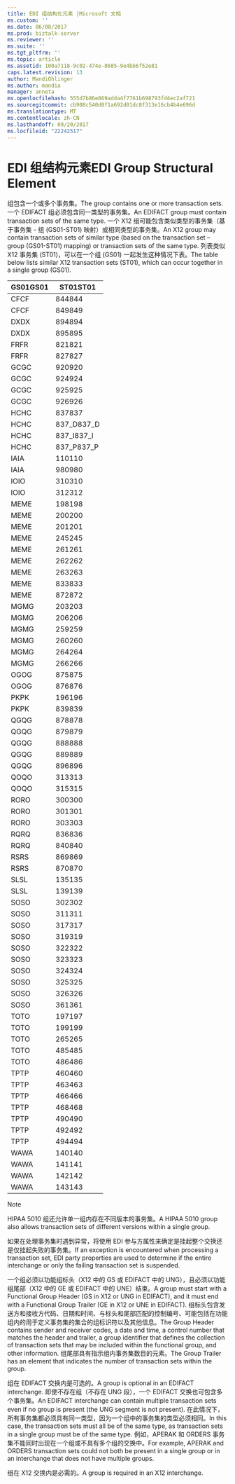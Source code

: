 ```yaml
---
title: EDI 组结构化元素 |Microsoft 文档
ms.custom: ''
ms.date: 06/08/2017
ms.prod: biztalk-server
ms.reviewer: ''
ms.suite: ''
ms.tgt_pltfrm: ''
ms.topic: article
ms.assetid: 100a7118-9c02-474e-8685-9e4bb6f52e81
caps.latest.revision: 13
author: MandiOhlinger
ms.author: mandia
manager: anneta
ms.openlocfilehash: 555d7b86e069adda4f7761b698793fd4ec2af721
ms.sourcegitcommit: cb908c540d8f1a692d01dc8f313e16cb4b4e696d
ms.translationtype: MT
ms.contentlocale: zh-CN
ms.lasthandoff: 09/20/2017
ms.locfileid: "22242517"
---
```

# <a name="edi-group-structural-element"></a><span data-ttu-id="176df-102">EDI 组结构元素</span><span class="sxs-lookup"><span data-stu-id="176df-102">EDI Group Structural Element</span></span>
<span data-ttu-id="176df-103">组包含一个或多个事务集。</span><span class="sxs-lookup"><span data-stu-id="176df-103">The group contains one or more transaction sets.</span></span> <span data-ttu-id="176df-104">一个 EDIFACT 组必须包含同一类型的事务集。</span><span class="sxs-lookup"><span data-stu-id="176df-104">An EDIFACT group must contain transaction sets of the same type.</span></span> <span data-ttu-id="176df-105">一个 X12 组可能包含类似类型的事务集（基于事务集 - 组 (GS01-ST01) 映射）或相同类型的事务集。</span><span class="sxs-lookup"><span data-stu-id="176df-105">An X12 group may contain transaction sets of similar type (based on the transaction set – group (GS01-ST01) mapping) or transaction sets of the same type.</span></span> <span data-ttu-id="176df-106">列表类似 X12 事务集 (ST01)，可以在一个组 (GS01) 一起发生这种情况下表。</span><span class="sxs-lookup"><span data-stu-id="176df-106">The table below lists similar X12 transaction sets (ST01), which can occur together in a single group (GS01).</span></span>  
  
|<span data-ttu-id="176df-107">GS01</span><span class="sxs-lookup"><span data-stu-id="176df-107">GS01</span></span>|<span data-ttu-id="176df-108">ST01</span><span class="sxs-lookup"><span data-stu-id="176df-108">ST01</span></span>|  
|----------|----------|  
|<span data-ttu-id="176df-109">CF</span><span class="sxs-lookup"><span data-stu-id="176df-109">CF</span></span>|<span data-ttu-id="176df-110">844</span><span class="sxs-lookup"><span data-stu-id="176df-110">844</span></span>|  
|<span data-ttu-id="176df-111">CF</span><span class="sxs-lookup"><span data-stu-id="176df-111">CF</span></span>|<span data-ttu-id="176df-112">849</span><span class="sxs-lookup"><span data-stu-id="176df-112">849</span></span>|  
|<span data-ttu-id="176df-113">DX</span><span class="sxs-lookup"><span data-stu-id="176df-113">DX</span></span>|<span data-ttu-id="176df-114">894</span><span class="sxs-lookup"><span data-stu-id="176df-114">894</span></span>|  
|<span data-ttu-id="176df-115">DX</span><span class="sxs-lookup"><span data-stu-id="176df-115">DX</span></span>|<span data-ttu-id="176df-116">895</span><span class="sxs-lookup"><span data-stu-id="176df-116">895</span></span>|  
|<span data-ttu-id="176df-117">FR</span><span class="sxs-lookup"><span data-stu-id="176df-117">FR</span></span>|<span data-ttu-id="176df-118">821</span><span class="sxs-lookup"><span data-stu-id="176df-118">821</span></span>|  
|<span data-ttu-id="176df-119">FR</span><span class="sxs-lookup"><span data-stu-id="176df-119">FR</span></span>|<span data-ttu-id="176df-120">827</span><span class="sxs-lookup"><span data-stu-id="176df-120">827</span></span>|  
|<span data-ttu-id="176df-121">GC</span><span class="sxs-lookup"><span data-stu-id="176df-121">GC</span></span>|<span data-ttu-id="176df-122">920</span><span class="sxs-lookup"><span data-stu-id="176df-122">920</span></span>|  
|<span data-ttu-id="176df-123">GC</span><span class="sxs-lookup"><span data-stu-id="176df-123">GC</span></span>|<span data-ttu-id="176df-124">924</span><span class="sxs-lookup"><span data-stu-id="176df-124">924</span></span>|  
|<span data-ttu-id="176df-125">GC</span><span class="sxs-lookup"><span data-stu-id="176df-125">GC</span></span>|<span data-ttu-id="176df-126">925</span><span class="sxs-lookup"><span data-stu-id="176df-126">925</span></span>|  
|<span data-ttu-id="176df-127">GC</span><span class="sxs-lookup"><span data-stu-id="176df-127">GC</span></span>|<span data-ttu-id="176df-128">926</span><span class="sxs-lookup"><span data-stu-id="176df-128">926</span></span>|  
|<span data-ttu-id="176df-129">HC</span><span class="sxs-lookup"><span data-stu-id="176df-129">HC</span></span>|<span data-ttu-id="176df-130">837</span><span class="sxs-lookup"><span data-stu-id="176df-130">837</span></span>|  
|<span data-ttu-id="176df-131">HC</span><span class="sxs-lookup"><span data-stu-id="176df-131">HC</span></span>|<span data-ttu-id="176df-132">837_D</span><span class="sxs-lookup"><span data-stu-id="176df-132">837_D</span></span>|  
|<span data-ttu-id="176df-133">HC</span><span class="sxs-lookup"><span data-stu-id="176df-133">HC</span></span>|<span data-ttu-id="176df-134">837_I</span><span class="sxs-lookup"><span data-stu-id="176df-134">837_I</span></span>|  
|<span data-ttu-id="176df-135">HC</span><span class="sxs-lookup"><span data-stu-id="176df-135">HC</span></span>|<span data-ttu-id="176df-136">837_P</span><span class="sxs-lookup"><span data-stu-id="176df-136">837_P</span></span>|  
|<span data-ttu-id="176df-137">IA</span><span class="sxs-lookup"><span data-stu-id="176df-137">IA</span></span>|<span data-ttu-id="176df-138">110</span><span class="sxs-lookup"><span data-stu-id="176df-138">110</span></span>|  
|<span data-ttu-id="176df-139">IA</span><span class="sxs-lookup"><span data-stu-id="176df-139">IA</span></span>|<span data-ttu-id="176df-140">980</span><span class="sxs-lookup"><span data-stu-id="176df-140">980</span></span>|  
|<span data-ttu-id="176df-141">IO</span><span class="sxs-lookup"><span data-stu-id="176df-141">IO</span></span>|<span data-ttu-id="176df-142">310</span><span class="sxs-lookup"><span data-stu-id="176df-142">310</span></span>|  
|<span data-ttu-id="176df-143">IO</span><span class="sxs-lookup"><span data-stu-id="176df-143">IO</span></span>|<span data-ttu-id="176df-144">312</span><span class="sxs-lookup"><span data-stu-id="176df-144">312</span></span>|  
|<span data-ttu-id="176df-145">ME</span><span class="sxs-lookup"><span data-stu-id="176df-145">ME</span></span>|<span data-ttu-id="176df-146">198</span><span class="sxs-lookup"><span data-stu-id="176df-146">198</span></span>|  
|<span data-ttu-id="176df-147">ME</span><span class="sxs-lookup"><span data-stu-id="176df-147">ME</span></span>|<span data-ttu-id="176df-148">200</span><span class="sxs-lookup"><span data-stu-id="176df-148">200</span></span>|  
|<span data-ttu-id="176df-149">ME</span><span class="sxs-lookup"><span data-stu-id="176df-149">ME</span></span>|<span data-ttu-id="176df-150">201</span><span class="sxs-lookup"><span data-stu-id="176df-150">201</span></span>|  
|<span data-ttu-id="176df-151">ME</span><span class="sxs-lookup"><span data-stu-id="176df-151">ME</span></span>|<span data-ttu-id="176df-152">245</span><span class="sxs-lookup"><span data-stu-id="176df-152">245</span></span>|  
|<span data-ttu-id="176df-153">ME</span><span class="sxs-lookup"><span data-stu-id="176df-153">ME</span></span>|<span data-ttu-id="176df-154">261</span><span class="sxs-lookup"><span data-stu-id="176df-154">261</span></span>|  
|<span data-ttu-id="176df-155">ME</span><span class="sxs-lookup"><span data-stu-id="176df-155">ME</span></span>|<span data-ttu-id="176df-156">262</span><span class="sxs-lookup"><span data-stu-id="176df-156">262</span></span>|  
|<span data-ttu-id="176df-157">ME</span><span class="sxs-lookup"><span data-stu-id="176df-157">ME</span></span>|<span data-ttu-id="176df-158">263</span><span class="sxs-lookup"><span data-stu-id="176df-158">263</span></span>|  
|<span data-ttu-id="176df-159">ME</span><span class="sxs-lookup"><span data-stu-id="176df-159">ME</span></span>|<span data-ttu-id="176df-160">833</span><span class="sxs-lookup"><span data-stu-id="176df-160">833</span></span>|  
|<span data-ttu-id="176df-161">ME</span><span class="sxs-lookup"><span data-stu-id="176df-161">ME</span></span>|<span data-ttu-id="176df-162">872</span><span class="sxs-lookup"><span data-stu-id="176df-162">872</span></span>|  
|<span data-ttu-id="176df-163">MG</span><span class="sxs-lookup"><span data-stu-id="176df-163">MG</span></span>|<span data-ttu-id="176df-164">203</span><span class="sxs-lookup"><span data-stu-id="176df-164">203</span></span>|  
|<span data-ttu-id="176df-165">MG</span><span class="sxs-lookup"><span data-stu-id="176df-165">MG</span></span>|<span data-ttu-id="176df-166">206</span><span class="sxs-lookup"><span data-stu-id="176df-166">206</span></span>|  
|<span data-ttu-id="176df-167">MG</span><span class="sxs-lookup"><span data-stu-id="176df-167">MG</span></span>|<span data-ttu-id="176df-168">259</span><span class="sxs-lookup"><span data-stu-id="176df-168">259</span></span>|  
|<span data-ttu-id="176df-169">MG</span><span class="sxs-lookup"><span data-stu-id="176df-169">MG</span></span>|<span data-ttu-id="176df-170">260</span><span class="sxs-lookup"><span data-stu-id="176df-170">260</span></span>|  
|<span data-ttu-id="176df-171">MG</span><span class="sxs-lookup"><span data-stu-id="176df-171">MG</span></span>|<span data-ttu-id="176df-172">264</span><span class="sxs-lookup"><span data-stu-id="176df-172">264</span></span>|  
|<span data-ttu-id="176df-173">MG</span><span class="sxs-lookup"><span data-stu-id="176df-173">MG</span></span>|<span data-ttu-id="176df-174">266</span><span class="sxs-lookup"><span data-stu-id="176df-174">266</span></span>|  
|<span data-ttu-id="176df-175">OG</span><span class="sxs-lookup"><span data-stu-id="176df-175">OG</span></span>|<span data-ttu-id="176df-176">875</span><span class="sxs-lookup"><span data-stu-id="176df-176">875</span></span>|  
|<span data-ttu-id="176df-177">OG</span><span class="sxs-lookup"><span data-stu-id="176df-177">OG</span></span>|<span data-ttu-id="176df-178">876</span><span class="sxs-lookup"><span data-stu-id="176df-178">876</span></span>|  
|<span data-ttu-id="176df-179">PK</span><span class="sxs-lookup"><span data-stu-id="176df-179">PK</span></span>|<span data-ttu-id="176df-180">196</span><span class="sxs-lookup"><span data-stu-id="176df-180">196</span></span>|  
|<span data-ttu-id="176df-181">PK</span><span class="sxs-lookup"><span data-stu-id="176df-181">PK</span></span>|<span data-ttu-id="176df-182">839</span><span class="sxs-lookup"><span data-stu-id="176df-182">839</span></span>|  
|<span data-ttu-id="176df-183">QG</span><span class="sxs-lookup"><span data-stu-id="176df-183">QG</span></span>|<span data-ttu-id="176df-184">878</span><span class="sxs-lookup"><span data-stu-id="176df-184">878</span></span>|  
|<span data-ttu-id="176df-185">QG</span><span class="sxs-lookup"><span data-stu-id="176df-185">QG</span></span>|<span data-ttu-id="176df-186">879</span><span class="sxs-lookup"><span data-stu-id="176df-186">879</span></span>|  
|<span data-ttu-id="176df-187">QG</span><span class="sxs-lookup"><span data-stu-id="176df-187">QG</span></span>|<span data-ttu-id="176df-188">888</span><span class="sxs-lookup"><span data-stu-id="176df-188">888</span></span>|  
|<span data-ttu-id="176df-189">QG</span><span class="sxs-lookup"><span data-stu-id="176df-189">QG</span></span>|<span data-ttu-id="176df-190">889</span><span class="sxs-lookup"><span data-stu-id="176df-190">889</span></span>|  
|<span data-ttu-id="176df-191">QG</span><span class="sxs-lookup"><span data-stu-id="176df-191">QG</span></span>|<span data-ttu-id="176df-192">896</span><span class="sxs-lookup"><span data-stu-id="176df-192">896</span></span>|  
|<span data-ttu-id="176df-193">QO</span><span class="sxs-lookup"><span data-stu-id="176df-193">QO</span></span>|<span data-ttu-id="176df-194">313</span><span class="sxs-lookup"><span data-stu-id="176df-194">313</span></span>|  
|<span data-ttu-id="176df-195">QO</span><span class="sxs-lookup"><span data-stu-id="176df-195">QO</span></span>|<span data-ttu-id="176df-196">315</span><span class="sxs-lookup"><span data-stu-id="176df-196">315</span></span>|  
|<span data-ttu-id="176df-197">RO</span><span class="sxs-lookup"><span data-stu-id="176df-197">RO</span></span>|<span data-ttu-id="176df-198">300</span><span class="sxs-lookup"><span data-stu-id="176df-198">300</span></span>|  
|<span data-ttu-id="176df-199">RO</span><span class="sxs-lookup"><span data-stu-id="176df-199">RO</span></span>|<span data-ttu-id="176df-200">301</span><span class="sxs-lookup"><span data-stu-id="176df-200">301</span></span>|  
|<span data-ttu-id="176df-201">RO</span><span class="sxs-lookup"><span data-stu-id="176df-201">RO</span></span>|<span data-ttu-id="176df-202">303</span><span class="sxs-lookup"><span data-stu-id="176df-202">303</span></span>|  
|<span data-ttu-id="176df-203">RQ</span><span class="sxs-lookup"><span data-stu-id="176df-203">RQ</span></span>|<span data-ttu-id="176df-204">836</span><span class="sxs-lookup"><span data-stu-id="176df-204">836</span></span>|  
|<span data-ttu-id="176df-205">RQ</span><span class="sxs-lookup"><span data-stu-id="176df-205">RQ</span></span>|<span data-ttu-id="176df-206">840</span><span class="sxs-lookup"><span data-stu-id="176df-206">840</span></span>|  
|<span data-ttu-id="176df-207">RS</span><span class="sxs-lookup"><span data-stu-id="176df-207">RS</span></span>|<span data-ttu-id="176df-208">869</span><span class="sxs-lookup"><span data-stu-id="176df-208">869</span></span>|  
|<span data-ttu-id="176df-209">RS</span><span class="sxs-lookup"><span data-stu-id="176df-209">RS</span></span>|<span data-ttu-id="176df-210">870</span><span class="sxs-lookup"><span data-stu-id="176df-210">870</span></span>|  
|<span data-ttu-id="176df-211">SL</span><span class="sxs-lookup"><span data-stu-id="176df-211">SL</span></span>|<span data-ttu-id="176df-212">135</span><span class="sxs-lookup"><span data-stu-id="176df-212">135</span></span>|  
|<span data-ttu-id="176df-213">SL</span><span class="sxs-lookup"><span data-stu-id="176df-213">SL</span></span>|<span data-ttu-id="176df-214">139</span><span class="sxs-lookup"><span data-stu-id="176df-214">139</span></span>|  
|<span data-ttu-id="176df-215">SO</span><span class="sxs-lookup"><span data-stu-id="176df-215">SO</span></span>|<span data-ttu-id="176df-216">302</span><span class="sxs-lookup"><span data-stu-id="176df-216">302</span></span>|  
|<span data-ttu-id="176df-217">SO</span><span class="sxs-lookup"><span data-stu-id="176df-217">SO</span></span>|<span data-ttu-id="176df-218">311</span><span class="sxs-lookup"><span data-stu-id="176df-218">311</span></span>|  
|<span data-ttu-id="176df-219">SO</span><span class="sxs-lookup"><span data-stu-id="176df-219">SO</span></span>|<span data-ttu-id="176df-220">317</span><span class="sxs-lookup"><span data-stu-id="176df-220">317</span></span>|  
|<span data-ttu-id="176df-221">SO</span><span class="sxs-lookup"><span data-stu-id="176df-221">SO</span></span>|<span data-ttu-id="176df-222">319</span><span class="sxs-lookup"><span data-stu-id="176df-222">319</span></span>|  
|<span data-ttu-id="176df-223">SO</span><span class="sxs-lookup"><span data-stu-id="176df-223">SO</span></span>|<span data-ttu-id="176df-224">322</span><span class="sxs-lookup"><span data-stu-id="176df-224">322</span></span>|  
|<span data-ttu-id="176df-225">SO</span><span class="sxs-lookup"><span data-stu-id="176df-225">SO</span></span>|<span data-ttu-id="176df-226">323</span><span class="sxs-lookup"><span data-stu-id="176df-226">323</span></span>|  
|<span data-ttu-id="176df-227">SO</span><span class="sxs-lookup"><span data-stu-id="176df-227">SO</span></span>|<span data-ttu-id="176df-228">324</span><span class="sxs-lookup"><span data-stu-id="176df-228">324</span></span>|  
|<span data-ttu-id="176df-229">SO</span><span class="sxs-lookup"><span data-stu-id="176df-229">SO</span></span>|<span data-ttu-id="176df-230">325</span><span class="sxs-lookup"><span data-stu-id="176df-230">325</span></span>|  
|<span data-ttu-id="176df-231">SO</span><span class="sxs-lookup"><span data-stu-id="176df-231">SO</span></span>|<span data-ttu-id="176df-232">326</span><span class="sxs-lookup"><span data-stu-id="176df-232">326</span></span>|  
|<span data-ttu-id="176df-233">SO</span><span class="sxs-lookup"><span data-stu-id="176df-233">SO</span></span>|<span data-ttu-id="176df-234">361</span><span class="sxs-lookup"><span data-stu-id="176df-234">361</span></span>|  
|<span data-ttu-id="176df-235">TO</span><span class="sxs-lookup"><span data-stu-id="176df-235">TO</span></span>|<span data-ttu-id="176df-236">197</span><span class="sxs-lookup"><span data-stu-id="176df-236">197</span></span>|  
|<span data-ttu-id="176df-237">TO</span><span class="sxs-lookup"><span data-stu-id="176df-237">TO</span></span>|<span data-ttu-id="176df-238">199</span><span class="sxs-lookup"><span data-stu-id="176df-238">199</span></span>|  
|<span data-ttu-id="176df-239">TO</span><span class="sxs-lookup"><span data-stu-id="176df-239">TO</span></span>|<span data-ttu-id="176df-240">265</span><span class="sxs-lookup"><span data-stu-id="176df-240">265</span></span>|  
|<span data-ttu-id="176df-241">TO</span><span class="sxs-lookup"><span data-stu-id="176df-241">TO</span></span>|<span data-ttu-id="176df-242">485</span><span class="sxs-lookup"><span data-stu-id="176df-242">485</span></span>|  
|<span data-ttu-id="176df-243">TO</span><span class="sxs-lookup"><span data-stu-id="176df-243">TO</span></span>|<span data-ttu-id="176df-244">486</span><span class="sxs-lookup"><span data-stu-id="176df-244">486</span></span>|  
|<span data-ttu-id="176df-245">TP</span><span class="sxs-lookup"><span data-stu-id="176df-245">TP</span></span>|<span data-ttu-id="176df-246">460</span><span class="sxs-lookup"><span data-stu-id="176df-246">460</span></span>|  
|<span data-ttu-id="176df-247">TP</span><span class="sxs-lookup"><span data-stu-id="176df-247">TP</span></span>|<span data-ttu-id="176df-248">463</span><span class="sxs-lookup"><span data-stu-id="176df-248">463</span></span>|  
|<span data-ttu-id="176df-249">TP</span><span class="sxs-lookup"><span data-stu-id="176df-249">TP</span></span>|<span data-ttu-id="176df-250">466</span><span class="sxs-lookup"><span data-stu-id="176df-250">466</span></span>|  
|<span data-ttu-id="176df-251">TP</span><span class="sxs-lookup"><span data-stu-id="176df-251">TP</span></span>|<span data-ttu-id="176df-252">468</span><span class="sxs-lookup"><span data-stu-id="176df-252">468</span></span>|  
|<span data-ttu-id="176df-253">TP</span><span class="sxs-lookup"><span data-stu-id="176df-253">TP</span></span>|<span data-ttu-id="176df-254">490</span><span class="sxs-lookup"><span data-stu-id="176df-254">490</span></span>|  
|<span data-ttu-id="176df-255">TP</span><span class="sxs-lookup"><span data-stu-id="176df-255">TP</span></span>|<span data-ttu-id="176df-256">492</span><span class="sxs-lookup"><span data-stu-id="176df-256">492</span></span>|  
|<span data-ttu-id="176df-257">TP</span><span class="sxs-lookup"><span data-stu-id="176df-257">TP</span></span>|<span data-ttu-id="176df-258">494</span><span class="sxs-lookup"><span data-stu-id="176df-258">494</span></span>|  
|<span data-ttu-id="176df-259">WA</span><span class="sxs-lookup"><span data-stu-id="176df-259">WA</span></span>|<span data-ttu-id="176df-260">140</span><span class="sxs-lookup"><span data-stu-id="176df-260">140</span></span>|  
|<span data-ttu-id="176df-261">WA</span><span class="sxs-lookup"><span data-stu-id="176df-261">WA</span></span>|<span data-ttu-id="176df-262">141</span><span class="sxs-lookup"><span data-stu-id="176df-262">141</span></span>|  
|<span data-ttu-id="176df-263">WA</span><span class="sxs-lookup"><span data-stu-id="176df-263">WA</span></span>|<span data-ttu-id="176df-264">142</span><span class="sxs-lookup"><span data-stu-id="176df-264">142</span></span>|  
|<span data-ttu-id="176df-265">WA</span><span class="sxs-lookup"><span data-stu-id="176df-265">WA</span></span>|<span data-ttu-id="176df-266">143</span><span class="sxs-lookup"><span data-stu-id="176df-266">143</span></span>|  
  
> [!NOTE]
>  <span data-ttu-id="176df-267">HIPAA 5010 组还允许单一组内存在不同版本的事务集。</span><span class="sxs-lookup"><span data-stu-id="176df-267">A HIPAA 5010 group also allows transaction sets of different versions within a single group.</span></span>  
  
 <span data-ttu-id="176df-268">如果在处理事务集时遇到异常，将使用 EDI 参与方属性来确定是挂起整个交换还是仅挂起失败的事务集。</span><span class="sxs-lookup"><span data-stu-id="176df-268">If an exception is encountered when processing a transaction set, EDI party properties are used to determine if the entire interchange or only the failing transaction set is suspended.</span></span>  
  
 <span data-ttu-id="176df-269">一个组必须以功能组标头（X12 中的 GS 或 EDIFACT 中的 UNG），且必须以功能组尾部（X12 中的 GE 或 EDIFACT 中的 UNE）结束。</span><span class="sxs-lookup"><span data-stu-id="176df-269">A group must start with a Functional Group Header (GS in X12 or UNG in EDIFACT), and it must end with a Functional Group Trailer (GE in X12 or UNE in EDIFACT).</span></span> <span data-ttu-id="176df-270">组标头包含发送方和接收方代码、日期和时间、与标头和尾部匹配的控制编号、可能包括在功能组内的用于定义事务集的集合的组标识符以及其他信息。</span><span class="sxs-lookup"><span data-stu-id="176df-270">The Group Header contains sender and receiver codes, a date and time, a control number that matches the header and trailer, a group identifier that defines the collection of transaction sets that may be included within the functional group, and other information.</span></span> <span data-ttu-id="176df-271">组尾部具有指示组内事务集数目的元素。</span><span class="sxs-lookup"><span data-stu-id="176df-271">The Group Trailer has an element that indicates the number of transaction sets within the group.</span></span>  
  
 <span data-ttu-id="176df-272">组在 EDIFACT 交换内是可选的。</span><span class="sxs-lookup"><span data-stu-id="176df-272">A group is optional in an EDIFACT interchange.</span></span> <span data-ttu-id="176df-273">即使不存在组（不存在 UNG 段），一个 EDIFACT 交换也可包含多个事务集。</span><span class="sxs-lookup"><span data-stu-id="176df-273">An EDIFACT interchange can contain multiple transaction sets even if no group is present (the UNG segment is not present).</span></span> <span data-ttu-id="176df-274">在此情况下，所有事务集都必须具有同一类型，因为一个组中的事务集的类型必须相同。</span><span class="sxs-lookup"><span data-stu-id="176df-274">In this case, the transaction sets must all be of the same type, as transaction sets in a single group must be of the same type.</span></span> <span data-ttu-id="176df-275">例如，APERAK 和 ORDERS 事务集不能同时出现在一个组或不具有多个组的交换中。</span><span class="sxs-lookup"><span data-stu-id="176df-275">For example, APERAK and ORDERS transaction sets could not both be present in a single group or in an interchange that does not have multiple groups.</span></span>  
  
 <span data-ttu-id="176df-276">组在 X12 交换内是必需的。</span><span class="sxs-lookup"><span data-stu-id="176df-276">A group is required in an X12 interchange.</span></span>